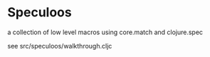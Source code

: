 # Speculoos

a collection of low level macros using core.match and clojure.spec 

see src/speculoos/walkthrough.cljc